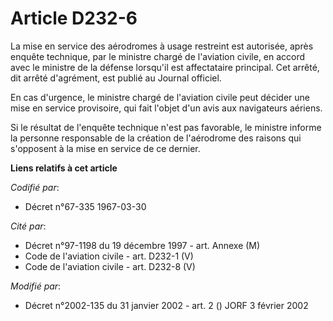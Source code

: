 # Article D232-6

La mise en service des aérodromes à usage restreint est autorisée, après enquête technique, par le ministre chargé de
l'aviation civile, en accord avec le ministre de la défense lorsqu'il est affectataire principal. Cet arrêté, dit arrêté
d'agrément, est publié au Journal officiel.

En cas d'urgence, le ministre chargé de l'aviation civile peut décider une mise en service provisoire, qui fait l'objet d'un
avis aux navigateurs aériens.

Si le résultat de l'enquête technique n'est pas favorable, le ministre informe la personne responsable de la création de
l'aérodrome des raisons qui s'opposent à la mise en service de ce dernier.

**Liens relatifs à cet article**

_Codifié par_:

  - Décret n°67-335 1967-03-30

_Cité par_:

  - Décret n°97-1198 du 19 décembre 1997 - art. Annexe (M)
  - Code de l'aviation civile - art. D232-1 (V)
  - Code de l'aviation civile - art. D232-8 (V)

_Modifié par_:

  - Décret n°2002-135 du 31 janvier 2002 - art. 2 () JORF 3 février 2002
